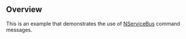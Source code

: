 ## Overview

This is an example that demonstrates the use of [NServiceBus](http://particular.net/NServiceBus) command messages.
